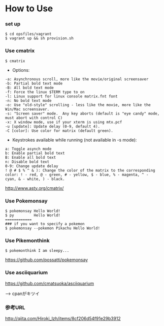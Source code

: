 # How to Use

### set up

```
$ cd opsfiles/vagrant
$ vagrant up && sh provision.sh
```

### Use cmatrix

```
$ cmatrix
```

+ Options:

```
-a: Asynchronous scroll, more like the movie/original screensaver 
-b: Partial bold text mode 
-B: All bold text mode 
-f: Force the linux $TERM type to on 
-l: Linux support for linux console matrix.fnt font 
-n: No bold text mode 
-o: Use "old-style" scrolling - less like the movie, more like the Win/Mac screensaver. 
-s: "Screen saver" mode.  Any key aborts (default is "eye candy" mode, must abort with control C) 
-x: X window mode, use if your xterm is using mtx.pcf 
-u [update]: Update delay (0-9, default 4). 
-C [color]: Use color for matrix (default green). 
```

+ Keystrokes available while running (not available in -s mode): 


```
a: Toggle asynch mode 
b: Enable partial bold text 
B: Enable all bold text 
n: Disable bold text 
0-9: Change update delay 
! @ # $ % ^ & ): Change the color of the matrix to the corresponding color: ! - red, @ - green, # - yellow, $ - blue, % - magenta, ^ - cyan, & - white, ) - black. 
```

http://www.asty.org/cmatrix/

###  Use Pokemonsay

```
$ pokemonsay Hello World!
$ py         Hello World!
============
### if you want to specify a pokemon
$ pokemonsay --pokemon Pikachu Hello World!
```

### Use Pikemonthink

```
$ pokemonthink I am sleepy...
```

https://github.com/possatti/pokemonsay


### Use asciiquarium

https://github.com/cmatsuoka/asciiquarium

--> cpanがキツイ

### 参考URL

http://qiita.com/Hiroki_lzh/items/8cf206d54f91e29b3912

